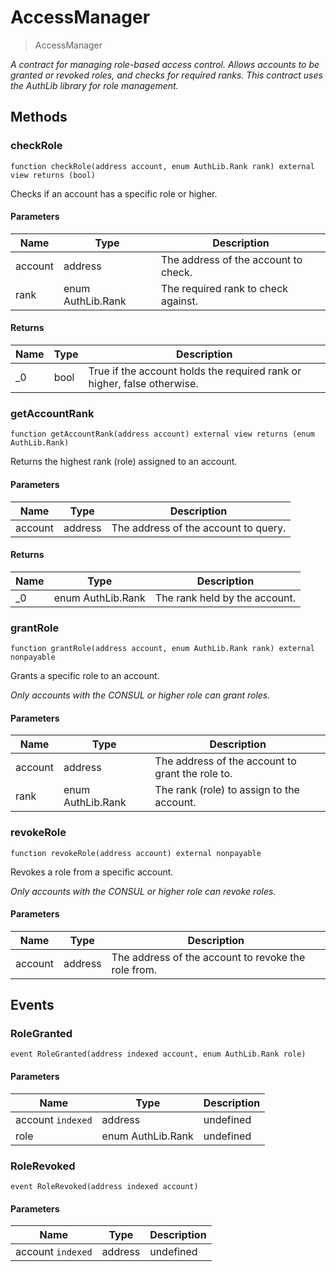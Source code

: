 # AccessManager



> AccessManager



*A contract for managing role-based access control. Allows accounts to be granted or revoked roles, and checks for required ranks. This contract uses the AuthLib library for role management.*

## Methods

### checkRole

```solidity
function checkRole(address account, enum AuthLib.Rank rank) external view returns (bool)
```

Checks if an account has a specific role or higher.



#### Parameters

| Name | Type | Description |
|---|---|---|
| account | address | The address of the account to check. |
| rank | enum AuthLib.Rank | The required rank to check against. |

#### Returns

| Name | Type | Description |
|---|---|---|
| _0 | bool | True if the account holds the required rank or higher, false otherwise. |

### getAccountRank

```solidity
function getAccountRank(address account) external view returns (enum AuthLib.Rank)
```

Returns the highest rank (role) assigned to an account.



#### Parameters

| Name | Type | Description |
|---|---|---|
| account | address | The address of the account to query. |

#### Returns

| Name | Type | Description |
|---|---|---|
| _0 | enum AuthLib.Rank | The rank held by the account. |

### grantRole

```solidity
function grantRole(address account, enum AuthLib.Rank rank) external nonpayable
```

Grants a specific role to an account.

*Only accounts with the CONSUL or higher role can grant roles.*

#### Parameters

| Name | Type | Description |
|---|---|---|
| account | address | The address of the account to grant the role to. |
| rank | enum AuthLib.Rank | The rank (role) to assign to the account. |

### revokeRole

```solidity
function revokeRole(address account) external nonpayable
```

Revokes a role from a specific account.

*Only accounts with the CONSUL or higher role can revoke roles.*

#### Parameters

| Name | Type | Description |
|---|---|---|
| account | address | The address of the account to revoke the role from. |



## Events

### RoleGranted

```solidity
event RoleGranted(address indexed account, enum AuthLib.Rank role)
```





#### Parameters

| Name | Type | Description |
|---|---|---|
| account `indexed` | address | undefined |
| role  | enum AuthLib.Rank | undefined |

### RoleRevoked

```solidity
event RoleRevoked(address indexed account)
```





#### Parameters

| Name | Type | Description |
|---|---|---|
| account `indexed` | address | undefined |



